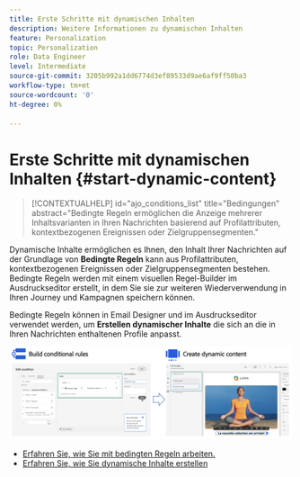```yaml
---
title: Erste Schritte mit dynamischen Inhalten
description: Weitere Informationen zu dynamischen Inhalten
feature: Personalization
topic: Personalization
role: Data Engineer
level: Intermediate
source-git-commit: 3205b992a1dd6774d3ef89533d9ae6af9ff50ba3
workflow-type: tm+mt
source-wordcount: '0'
ht-degree: 0%

---
```



# Erste Schritte mit dynamischen Inhalten {#start-dynamic-content}

>[!CONTEXTUALHELP]
>id="ajo_conditions_list"
>title="Bedingungen"
>abstract="Bedingte Regeln ermöglichen die Anzeige mehrerer Inhaltsvarianten in Ihren Nachrichten basierend auf Profilattributen, kontextbezogenen Ereignissen oder Zielgruppensegmenten."

Dynamische Inhalte ermöglichen es Ihnen, den Inhalt Ihrer Nachrichten auf der Grundlage von **Bedingte Regeln** kann aus Profilattributen, kontextbezogenen Ereignissen oder Zielgruppensegmenten bestehen. Bedingte Regeln werden mit einem visuellen Regel-Builder im Ausdruckseditor erstellt, in dem Sie sie zur weiteren Wiederverwendung in Ihren Journey und Kampagnen speichern können.

Bedingte Regeln können in Email Designer und im Ausdruckseditor verwendet werden, um **Erstellen dynamischer Inhalte** die sich an die in Ihren Nachrichten enthaltenen Profile anpasst.

![](assets/conditions-overview.png)

* [Erfahren Sie, wie Sie mit bedingten Regeln arbeiten.](create-conditions.md)
* [Erfahren Sie, wie Sie dynamische Inhalte erstellen](dynamic-content.md)
